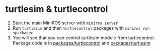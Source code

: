 # turtlesim & turtlecontrol
1. Start the main MiniROS server with `miniros server`
2. Run `turtlesim` and then `turtlecontrol` packages with `miniros run <package>`
3. You will see that you can control turtlesim module from turtlecontrol. Package code is in [packages/turtlecontrol](/packages/turtlecontrol) and [packages/turtlesim](/packages/turtlesim)